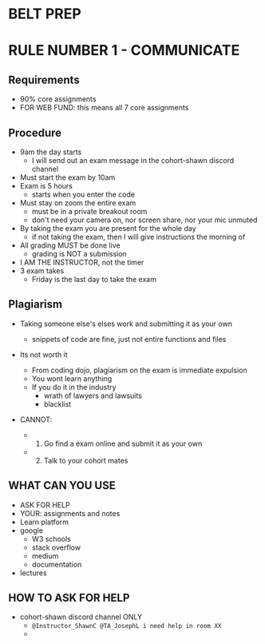 # BELT PREP

# RULE NUMBER 1 - COMMUNICATE

## Requirements

- 90% core assignments
- FOR WEB FUND: this means all 7 core assignments

## Procedure

- 9am the day starts
  - I will send out an exam message in the cohort-shawn discord channel
- Must start the exam by 10am
- Exam is 5 hours
  - starts when you enter the code
- Must stay on zoom the entire exam
  - must be in a private breakout room
  - don't need your camera on, nor screen share, nor your mic unmuted
- By taking the exam you are present for the whole day
  - if not taking the exam, then I will give instructions the morning of
- All grading MUST be done live
  - grading is NOT a submission
- I AM THE INSTRUCTOR, not the timer
- 3 exam takes
  - Friday is the last day to take the exam

## Plagiarism

- Taking someone else's elses work and submitting it as your own
  - snippets of code are fine, just not entire functions and files

- Its not worth it
  - From coding dojo, plagiarism on the exam is immediate expulsion
  - You wont learn anything
  - If you do it in the industry
    - wrath of lawyers and lawsuits
    - blacklist

- CANNOT:
  - 1. Go find a exam online and submit it as your own
  - 2. Talk to your cohort mates

## WHAT CAN YOU USE

- ASK FOR HELP
- YOUR: assignments and notes
- Learn platform
- google
  - W3 schools
  - stack overflow
  - medium
  - documentation
- lectures


## HOW TO ASK FOR HELP

- cohort-shawn discord channel ONLY
  - `@Instructor_ShawnC @TA_JosephL i need help in room XX`
  -  